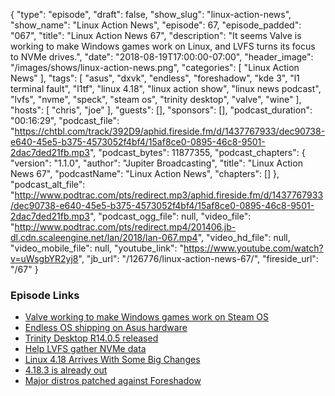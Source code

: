 {
  "type": "episode",
  "draft": false,
  "show_slug": "linux-action-news",
  "show_name": "Linux Action News",
  "episode": 67,
  "episode_padded": "067",
  "title": "Linux Action News 67",
  "description": "It seems Valve is working to make Windows games work on Linux, and LVFS turns its focus to NVMe drives.",
  "date": "2018-08-19T17:00:00-07:00",
  "header_image": "/images/shows/linux-action-news.png",
  "categories": [
    "Linux Action News"
  ],
  "tags": [
    "asus",
    "dxvk",
    "endless",
    "foreshadow",
    "kde 3",
    "l1 terminal fault",
    "l1tf",
    "linux 4.18",
    "linux action show",
    "linux news podcast",
    "lvfs",
    "nvme",
    "speck",
    "steam os",
    "trinity desktop",
    "valve",
    "wine"
  ],
  "hosts": [
    "chris",
    "joe"
  ],
  "guests": [],
  "sponsors": [],
  "podcast_duration": "00:16:29",
  "podcast_file": "https://chtbl.com/track/392D9/aphid.fireside.fm/d/1437767933/dec90738-e640-45e5-b375-4573052f4bf4/15af8ce0-0895-46c8-9501-2dac7ded21fb.mp3",
  "podcast_bytes": 11877355,
  "podcast_chapters": {
    "version": "1.1.0",
    "author": "Jupiter Broadcasting",
    "title": "Linux Action News 67",
    "podcastName": "Linux Action News",
    "chapters": []
  },
  "podcast_alt_file": "http://www.podtrac.com/pts/redirect.mp3/aphid.fireside.fm/d/1437767933/dec90738-e640-45e5-b375-4573052f4bf4/15af8ce0-0895-46c8-9501-2dac7ded21fb.mp3",
  "podcast_ogg_file": null,
  "video_file": "http://www.podtrac.com/pts/redirect.mp4/201406.jb-dl.cdn.scaleengine.net/lan/2018/lan-067.mp4",
  "video_hd_file": null,
  "video_mobile_file": null,
  "youtube_link": "https://www.youtube.com/watch?v=uWsgbYR2yj8",
  "jb_url": "/126776/linux-action-news-67/",
  "fireside_url": "/67"
}


### Episode Links

  * [ Valve working to make Windows games work on Steam OS](https://www.gamingonlinux.com/articles/valve-may-be-adding-support-for-using-compatibility-tools-for-playing-games-on-different-operating-systems.12349 " Valve working to make Windows games work on Steam OS")
  * [Endless OS shipping on Asus hardware](https://www.phoronix.com/scan.php?page=news_item&px=ASUS-Endless-OS-Linux-Laptops&utm_source=feedburner&utm_medium=feed&utm_campaign=Feed%3A+Phoronix+%28Phoronix%29 "Endless OS shipping on Asus hardware")
  * [Trinity Desktop R14.0.5 released](http://www.trinitydesktop.org/newsentry.php?entry=2018.08.18 "Trinity Desktop R14.0.5 released")
  * [Help LVFS gather NVMe data](https://blogs.gnome.org/hughsie/2018/08/17/nvme-firmware-i-need-your-data/ "Help LVFS gather NVMe data")
  * [Linux 4.18 Arrives With Some Big Changes](https://www.omgubuntu.co.uk/2018/08/linux-4-18-kernel-release-features "Linux 4.18 Arrives With Some Big Changes")
  * [4.18.3 is already out](https://www.phoronix.com/scan.php?page=news_item&px=Linux-4.18.3-Released "4.18.3 is already out")
  * [Major distros patched against Foreshadow](https://news.softpedia.com/news/ubuntu-debian-rhel-and-centos-linux-now-patched-against-foreshadow-attacks-522335.shtml "Major distros patched against Foreshadow")



